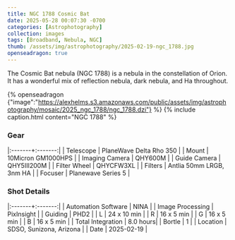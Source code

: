 ```yaml
---
title: NGC 1788 Cosmic Bat
date: 2025-05-28 00:07:30 -0700
categories: [Astrophotography]
collection: images
tags: [Broadband, Nebula, NGC]
thumb: /assets/img/astrophotography/2025-02-19-ngc_1788.jpg
openseadragon: true
---
```


The Cosmic Bat nebula (NGC 1788) is a nebula in the constellation of Orion. It has a wonderful mix of reflection nebula, dark nebula, and Ha throughout.

{% openseadragon {"image":"https://alexhelms.s3.amazonaws.com/public/assets/img/astrophotography/mosaic/2025_ngc_1788/ngc_1788.dzi"} %}
{% include caption.html content="NGC 1788" %}

### Gear

|:-------+:-------:|
| Telescope | PlaneWave Delta Rho 350 |
| Mount | 10Micron GM1000HPS |
| Imaging Camera | QHY600M |
| Guide Camera | QHY5III200M |
| Filter Wheel | QHYCFW3XL |
| Filters | Antlia 50mm LRGB, 3nm HA |
| Focuser | Planewave Series 5 |

### Shot Details

|:-------+:-------:|
| Automation Software | NINA |
| Image Processing | PixInsight |
| Guiding | PHD2 |
| L | 24 x 10 min |
| R | 16 x 5 min |
| G | 16 x 5 min |
| B | 16 x 5 min |
| Total Integration | 8.0 hours|
| Bortle | 1 |
| Location | SDSO, Sunizona, Arizona |
| Date | 2025-02-19 |
